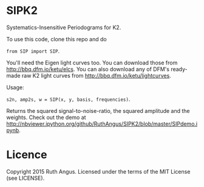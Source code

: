# SIPK2
Systematics-Insensitive Periodograms for K2.

To use this code, clone this repo and do

`from SIP import SIP`.

You'll need the Eigen light curves too.
You can download those from http://bbq.dfm.io/ketu/elcs.
You can also download any of DFM's ready-made raw K2 light curves from
http://bbq.dfm.io/ketu/lightcurves.

Usage:

`s2n, amp2s, w = SIP(x, y, basis, frequencies)`.

Returns the squared signal-to-noise-ratio, the squared amplitude and the
weights.
Check out the demo at
http://nbviewer.ipython.org/github/RuthAngus/SIPK2/blob/master/SIPdemo.ipynb.

# Licence

Copyright 2015 Ruth Angus.
Licensed under the terms of the MIT License (see LICENSE).
